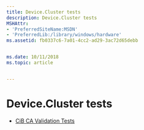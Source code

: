 ```yaml
---
title: Device.Cluster tests
description: Device.Cluster tests
MSHAttr:
- 'PreferredSiteName:MSDN'
- 'PreferredLib:/library/windows/hardware'
ms.assetid: fb0337c6-7a01-4cc2-ad29-3ac72d65debb


ms.date: 10/11/2018
ms.topic: article


---
```


# Device.Cluster tests


-   [CiB CA Validation Tests](d69c3a49-48d5-4022-84bc-5ea9cba3d446.md)

 

 






